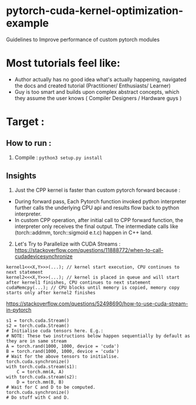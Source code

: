 # pytorch-cuda-kernel-optimization-example
Guidelines to Improve performance of custom pytorch modules

# Most tutorials feel like:
- Author actually has no good idea what's actually happening, navigated the docs and created tutorial (Practitioner/ Enthusiasts/ Learner)
- Guy is too smart and builds upon complex abstract concepts, which they assume the user knows ( Compiler Designers / Hardware guys )

# Target : 

## How to run : 
1. Compile : `python3 setup.py install`


## Insights
1. Just the CPP kernel is faster than custom pytorch forward because : 
- During forward pass, Each Pytorch function invoked python interpreter further calls the underlying CPU api and results flow back to python interpreter.
- In custom CPP operation, after initial call to CPP forward function, the interpreter only receives the final output. The intermediate calls like (torch::addmm, torch::sigmoid e.t.c) happen in C++ land.

2. Let's Try to Parallelize with CUDA Streams : 
https://stackoverflow.com/questions/11888772/when-to-call-cudadevicesynchronize
```
kernel1<<<X,Y>>>(...); // kernel start execution, CPU continues to next statement
kernel2<<<X,Y>>>(...); // kernel is placed in queue and will start after kernel1 finishes, CPU continues to next statement
cudaMemcpy(...); // CPU blocks until memory is copied, memory copy starts only after kernel2 finishes
```

https://stackoverflow.com/questions/52498690/how-to-use-cuda-stream-in-pytorch
```
s1 = torch.cuda.Stream()
s2 = torch.cuda.Stream()
# Initialise cuda tensors here. E.g.:
# NOTE: These two instructions below happen sequentially by default as they are in same stream
A = torch.rand(1000, 1000, device = 'cuda')
B = torch.rand(1000, 1000, device = 'cuda') 
# Wait for the above tensors to initialise.
torch.cuda.synchronize()
with torch.cuda.stream(s1):
    C = torch.mm(A, A)
with torch.cuda.stream(s2):
    D = torch.mm(B, B)
# Wait for C and D to be computed.
torch.cuda.synchronize()
# Do stuff with C and D.

```


